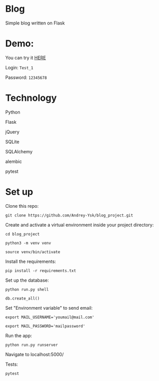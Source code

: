 # Blog
Simple blog written on Flask

# Demo:
You can try it [HERE](https://ksps.space/)

Login: `Test_1`

Password: `12345678`

# Technology
Python

Flask

jQuery

SQLite

SQLAlchemy

alembic

pytest

# Set up
Clone this repo:

`git clone https://github.com/Andrey-Ysk/blog_project.git`

Create and activate a virtual environment inside your project directory:

`cd blog_project`

`python3 -m venv venv`

`source venv/bin/activate`

Install the requirements:

`pip install -r requirements.txt`

Set up the database:

`python run.py shell`

`db.create_all()`

Set "Environment variable" to send email:

`export MAIL_USERNAME='youmail@mail.com'`

`export MAIL_PASSWORD='mailpassword'`

Run the app:

`python run.py runserver`


Navigate to localhost:5000/

Tests:

`pytest`
